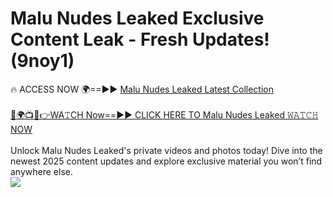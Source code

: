 # Malu Nudes Leaked Exclusive Content Leak - Fresh Updates! (9noy1)

🔥 ACCESS NOW 🌍==►► <a href="https://tinyurl.com/yc657z5k" rel="nofollow">Malu Nudes Leaked Latest Collection</a>
<br><br>
[🔴🌍📺📱👉WA𝚃CH Now==►► CLICK HERE TO Malu Nudes Leaked 𝚆𝙰𝚃𝙲𝙷 NOW](https://tinyurl.com/yc657z5k)
<br><br>
Unlock Malu Nudes Leaked's private videos and photos today! Dive into the newest 2025 content updates and explore exclusive material you won’t find anywhere else.
<br>
<a href="https://tinyurl.com/yc657z5k" rel="nofollow" data-target="animated-image.originalLink"><img src="https://camo.githubusercontent.com/8a4f000d20f83aca3bf7ec5f350d767afa0574a8a352519fd8cfa583a6f93a33/68747470733a2f2f692e696d6775722e636f6d2f644a486b345a712e676966" data-canonical-src="https://i.imgur.com/dJHk4Zq.gif" style="max-width: 100%; display: inline-block;" data-target="animated-image.originalImage"></a>
<br>

